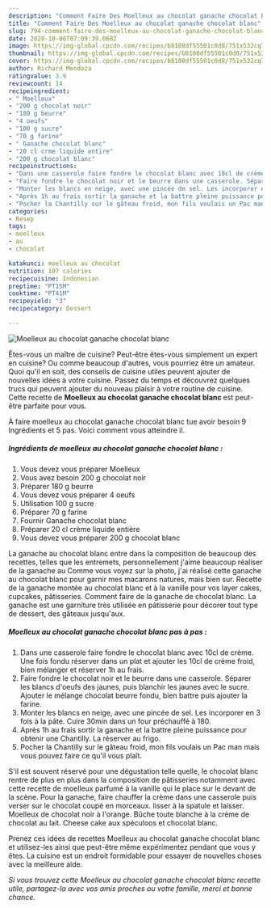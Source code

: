 ```yaml
---
description: "Comment Faire Des Moelleux au chocolat ganache chocolat blanc"
title: "Comment Faire Des Moelleux au chocolat ganache chocolat blanc"
slug: 794-comment-faire-des-moelleux-au-chocolat-ganache-chocolat-blanc
date: 2020-10-06T07:09:39.068Z
image: https://img-global.cpcdn.com/recipes/b8108df55501c0d8/751x532cq70/moelleux-au-chocolat-ganache-chocolat-blanc-photo-principale-de-la-recette.jpg
thumbnail: https://img-global.cpcdn.com/recipes/b8108df55501c0d8/751x532cq70/moelleux-au-chocolat-ganache-chocolat-blanc-photo-principale-de-la-recette.jpg
cover: https://img-global.cpcdn.com/recipes/b8108df55501c0d8/751x532cq70/moelleux-au-chocolat-ganache-chocolat-blanc-photo-principale-de-la-recette.jpg
author: Richard Mendoza
ratingvalue: 3.9
reviewcount: 14
recipeingredient:
- " Moelleux"
- "200 g chocolat noir"
- "180 g beurre"
- "4 oeufs"
- "100 g sucre"
- "70 g farine"
- " Ganache chocolat blanc"
- "20 cl crme liquide entire"
- "200 g chocolat blanc"
recipeinstructions:
- "Dans une casserole faire fondre le chocolat blanc avec 10cl de crème. Une fois fondu réserver dans un plat et ajouter les 10cl de crème froid, bien mélanger et réserver 1h au frais."
- "Faire fondre le chocolat noir et le beurre dans une casserole. Séparer les blancs d&#39;oeufs des jaunes, puis blanchir les jaunes avec le sucre. Ajouter le mélange chocolat beurre fondu, bien battre puis ajouter la farine."
- "Monter les blancs en neige, avec une pincée de sel. Les incorporer en 3 fois à la pâte. Cuire 30min dans un four préchauffé à 180."
- "Après 1h au frais sortir la ganache et la battre pleine puissance pour obtenir une Chantilly. La réserver au frigo."
- "Pocher la Chantilly sur le gâteau froid, mon fils voulais un Pac man mais vous pouvez faire ce qu&#39;il vous plaît."
categories:
- Resep
tags:
- moelleux
- au
- chocolat

katakunci: moelleux au chocolat 
nutrition: 107 calories
recipecuisine: Indonesian
preptime: "PT15M"
cooktime: "PT41M"
recipeyield: "3"
recipecategory: Dessert

---
```



![Moelleux au chocolat ganache chocolat blanc](https://img-global.cpcdn.com/recipes/b8108df55501c0d8/751x532cq70/moelleux-au-chocolat-ganache-chocolat-blanc-photo-principale-de-la-recette.jpg)

Êtes-vous un maître de cuisine? Peut-être êtes-vous simplement un expert en cuisine? Ou comme beaucoup d'autres, vous pourriez être un amateur. Quoi qu'il en soit, des conseils de cuisine utiles peuvent ajouter de nouvelles idées à votre cuisine. Passez du temps et découvrez quelques trucs qui peuvent ajouter du nouveau plaisir à votre routine de cuisine. Cette recette de <strong> Moelleux au chocolat ganache chocolat blanc </strong> est peut-être parfaite pour vous.

<!--inarticleads1-->

À faire moelleux au chocolat ganache chocolat blanc tue avoir besoin 9 Ingrédients et 5 pas. Voici comment vous atteindre il.

##### Ingrédients de moelleux au chocolat ganache chocolat blanc :

1. Vous devez vous préparer  Moelleux
1. Vous avez besoin 200 g chocolat noir
1. Préparer 180 g beurre
1. Vous devez vous préparer 4 oeufs
1. Utilisation 100 g sucre
1. Préparer 70 g farine
1. Fournir  Ganache chocolat blanc
1. Préparer 20 cl crème liquide entière
1. Vous devez vous préparer 200 g chocolat blanc


La ganache au chocolat blanc entre dans la composition de beaucoup des recettes, telles que les entremets, personnellement j&#39;aime beaucoup réaliser de la ganache au Comme vous voyez sur la photo, j&#39;ai réalisé cette ganache au chocolat blanc pour garnir mes macarons natures, mais bien sur. Recette de la ganache montée au chocolat blanc et à la vanille pour vos layer cakes, cupcakes, pâtisseries. Comment faire de la ganache de chocolat blanc. La ganache est une garniture très utilisée en pâtisserie pour décorer tout type de dessert, des gâteaux jusqu&#39;aux. 

<!--inarticleads2-->

##### Moelleux au chocolat ganache chocolat blanc pas à pas :

1. Dans une casserole faire fondre le chocolat blanc avec 10cl de crème. Une fois fondu réserver dans un plat et ajouter les 10cl de crème froid, bien mélanger et réserver 1h au frais.
1. Faire fondre le chocolat noir et le beurre dans une casserole. Séparer les blancs d&#39;oeufs des jaunes, puis blanchir les jaunes avec le sucre. Ajouter le mélange chocolat beurre fondu, bien battre puis ajouter la farine.
1. Monter les blancs en neige, avec une pincée de sel. Les incorporer en 3 fois à la pâte. Cuire 30min dans un four préchauffé à 180.
1. Après 1h au frais sortir la ganache et la battre pleine puissance pour obtenir une Chantilly. La réserver au frigo.
1. Pocher la Chantilly sur le gâteau froid, mon fils voulais un Pac man mais vous pouvez faire ce qu&#39;il vous plaît.


S&#39;il est souvent réservé pour une dégustation telle quelle, le chocolat blanc rentre de plus en plus dans la composition de pâtisseries notamment avec cette recette de moelleux parfumé à la vanille qui le place sur le devant de la scène. Pour la ganache, faire chauffer la crème dans une casserole puis verser sur le chocolat coupé en morceaux. lisser à la spatule et laisser. Moelleux de chocolat noir à l&#39;orange. Bûche toute blanche à la crème de chocolat au lait. Cheese cake aux spéculoos et chocolat blanc. 

<!--inarticleads1-->

<p>
Prenez ces idées de recettes Moelleux au chocolat ganache chocolat blanc et utilisez-les ainsi que peut-être même expérimentez pendant que vous y êtes. La cuisine est un endroit formidable pour essayer de nouvelles choses avec la meilleure aide.
</p>

<p>
<i>Si vous trouvez cette Moelleux au chocolat ganache chocolat blanc recette utile, partagez-la avec vos amis proches ou votre famille, merci et bonne chance.</i>
</p>
